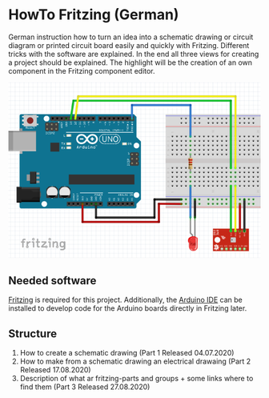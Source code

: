 # HowTo Fritzing (German)
German instruction how to turn an idea into a schematic drawing
or circuit diagram or printed circuit board easily and quickly 
with Fritzing. Different tricks with the software are explained.
In the end all three views for creating a project should be 
explained. The highlight will be the creation of an own component
in the Fritzing component editor.

![Schema](Part_1/images/Finish_drawing.png)

## Needed software
[Fritzing](https://fritzing.org/download/) is required for this project. 
Additionally, the [Arduino IDE](https://www.arduino.cc/en/Main/Software) 
can be installed to develop code for the Arduino boards directly in Fritzing later.

## Structure
1. How to create a schematic drawing (Part 1 Released 04.07.2020)
2. How to make from a schematic drawing an electrical drawaing (Part 2 Released 17.08.2020)
3. Description of what ar fritzing-parts and groups + some links where to find them (Part 3 Released 27.08.2020)

